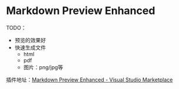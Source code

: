 # Markdown Preview Enhanced

TODO：

* 预览的效果好
* 快速生成文件
  * html
  * pdf
  * 图片：png/jpg等

插件地址：[Markdown Preview Enhanced - Visual Studio Marketplace](https://marketplace.visualstudio.com/items?itemName=shd101wyy.markdown-preview-enhanced)

